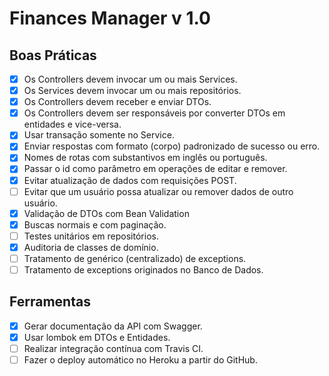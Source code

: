 # Finances Manager v 1.0

## Boas Práticas

- [x] Os Controllers devem invocar um ou mais Services.
- [x] Os Services devem invocar um ou mais repositórios.
- [x] Os Controllers devem receber e enviar DTOs.<br/>
- [x] Os Controllers devem ser responsáveis por converter DTOs em entidades e vice-versa.<br/>
- [x] Usar transação somente no Service.<br/>
- [x] Enviar respostas com formato (corpo) padronizado de sucesso ou erro.<br/>
- [x] Nomes de rotas com substantivos em inglês ou português.<br/>
- [x] Passar o id como parâmetro em operações de editar e remover.<br/>
- [x] Evitar atualização de dados com requisições POST.<br/>
- [ ] Evitar que um usuário possa atualizar ou remover dados de outro usuário.<br/>
- [x] Validação de DTOs com Bean Validation<br/>
- [x] Buscas normais e com paginação.<br/>
- [ ] Testes unitários em repositórios.<br/>
- [x] Auditoria de classes de domínio.<br/>
- [ ] Tratamento de genérico (centralizado) de exceptions.<br/>
- [ ] Tratamento de exceptions originados no Banco de Dados.<br/>

## Ferramentas
- [x] Gerar documentação da API com Swagger.<br/>
- [x] Usar lombok em DTOs e Entidades.<br/>
- [ ] Realizar integração contínua com Travis CI.<br/>
- [ ] Fazer o deploy automático no Heroku a partir do GitHub.<br/>

